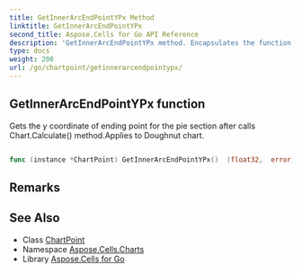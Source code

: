 ```yaml
---
title: GetInnerArcEndPointYPx Method 
linktitle: GetInnerArcEndPointYPx
second_title: Aspose.Cells for Go API Reference
description: 'GetInnerArcEndPointYPx method. Encapsulates the function that represents getinnerarcendpointypx in Go.'
type: docs
weight: 200
url: /go/chartpoint/getinnerarcendpointypx/
---
```


## GetInnerArcEndPointYPx function

Gets the y coordinate of ending point for the pie section after calls Chart.Calculate() method.Applies to Doughnut chart.

```go

func (instance *ChartPoint) GetInnerArcEndPointYPx()  (float32,  error) 

```

## Remarks


## See Also

* Class [ChartPoint](../)
* Namespace [Aspose.Cells.Charts](../../)
* Library [Aspose.Cells for Go](../../../)
